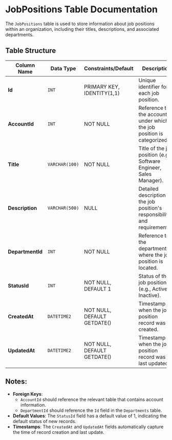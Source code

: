# JobPositions Table Documentation

The `JobPositions` table is used to store information about job positions within an organization, including their titles, descriptions, and associated departments.

## Table Structure

| Column Name      | Data Type      | Constraints/Default         | Description                                                                   |
| ---------------- | -------------- | --------------------------- | ----------------------------------------------------------------------------- |
| **Id**           | `INT`          | PRIMARY KEY, IDENTITY(1,1)  | Unique identifier for each job position.                                      |
| **AccountId**    | `INT`          | NOT NULL                    | Reference to the account under which the job position is categorized.         |
| **Title**        | `VARCHAR(100)` | NOT NULL                    | Title of the job position (e.g., Software Engineer, Sales Manager).           |
| **Description**  | `VARCHAR(500)` | NULL                        | Detailed description of the job position's responsibilities and requirements. |
| **DepartmentId** | `INT`          | NOT NULL                    | Reference to the department where the job position is located.                |
| **StatusId**     | `INT`          | NOT NULL, DEFAULT 1         | Status of the job position (e.g., Active, Inactive).                          |
| **CreatedAt**    | `DATETIME2`    | NOT NULL, DEFAULT GETDATE() | Timestamp when the job position record was created.                           |
| **UpdatedAt**    | `DATETIME2`    | NOT NULL, DEFAULT GETDATE() | Timestamp when the job position record was last updated.                      |

## Notes:

- **Foreign Keys**:
  - `AccountId` should reference the relevant table that contains account information.
  - `DepartmentId` should reference the `Id` field in the `Departments` table.
- **Default Values**: The `StatusId` field has a default value of 1, indicating the default status of new records.
- **Timestamps**: The `CreatedAt` and `UpdatedAt` fields automatically capture the time of record creation and last update.
